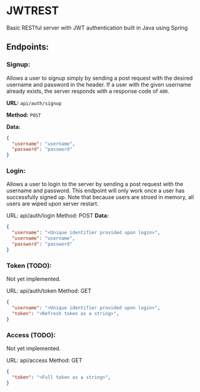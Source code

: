 # JWTREST

Basic RESTful server with JWT authentication built in Java using Spring

## Endpoints:

### Signup:
Allows a user to signup simply by sending a post request with the desired 
username and password in the header. If a user with the given username already 
exists, the server responds with a response code of `400`.

**URL:** `api/auth/signup` 

**Method:** `POST` 

**Data:**
```json
{
  "username": "username",
  "password": "password"
}
```

### Login:
Allows a user to login to the server by sending a post request with the
username and password. This endpoint will only work once a user has successfully
signed up. Note that because users are stroed in memory, all users are wiped 
upon server restart.

URL: api/auth/login
Method: POST
**Data:**
```json
{
  "username": "<Unique identifier provided upon login>",
  "username": "username",
  "password": "password"
}
```

### Token (TODO):
Not yet implemented. 

URL: api/auth/token
Method: GET
```json
{
  "username": "<Unique identifier provided upon login>",
  "token": "<Refresh token as a string>",
}
```

### Access (TODO):
Not yet implemented. 

URL: api/access
Method: GET
```json
{
  "token": "<Full token as a string>",
}
```